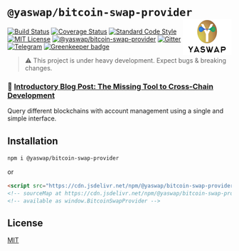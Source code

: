 # `@yaswap/bitcoin-swap-provider` <img align="right" src="https://raw.githubusercontent.com/yaswap/chainabstractionlayer/master/yaswap-logo.png" height="80px" />

[![Build Status](https://travis-ci.com/liquality/chainabstractionlayer.svg?branch=master)](https://travis-ci.com/liquality/chainabstractionlayer)
[![Coverage Status](https://coveralls.io/repos/github/liquality/chainabstractionlayer/badge.svg?branch=master)](https://coveralls.io/github/liquality/chainabstractionlayer?branch=master)
[![Standard Code Style](https://img.shields.io/badge/codestyle-standard-brightgreen.svg)](https://github.com/standard/standard)
[![MIT License](https://img.shields.io/badge/license-MIT-brightgreen.svg)](../../LICENSE.md)
[![@yaswap/bitcoin-swap-provider](https://img.shields.io/npm/dt/@yaswap/bitcoin-swap-provider.svg)](https://npmjs.com/package/@yaswap/bitcoin-swap-provider)
[![Gitter](https://img.shields.io/gitter/room/liquality/Lobby.svg)](https://gitter.im/liquality/Lobby?source=orgpage)
[![Telegram](https://img.shields.io/badge/chat-on%20telegram-blue.svg)](https://t.me/Liquality) [![Greenkeeper badge](https://badges.greenkeeper.io/liquality/chainabstractionlayer.svg)](https://greenkeeper.io/)

> :warning: This project is under heavy development. Expect bugs & breaking changes.

### :pencil: [Introductory Blog Post: The Missing Tool to Cross-Chain Development](https://medium.com/liquality/the-missing-tool-to-cross-chain-development-2ebfe898efa1)

Query different blockchains with account management using a single and simple interface.

## Installation

```bash
npm i @yaswap/bitcoin-swap-provider
```

or

```html
<script src="https://cdn.jsdelivr.net/npm/@yaswap/bitcoin-swap-provider@0.2.3/dist/bitcoin-swap-provider.min.js"></script>
<!-- sourceMap at https://cdn.jsdelivr.net/npm/@yaswap/bitcoin-swap-provider@0.2.3/dist/bitcoin-swap-provider.min.js.map -->
<!-- available as window.BitcoinSwapProvider -->
```

## License

[MIT](../../LICENSE.md)
